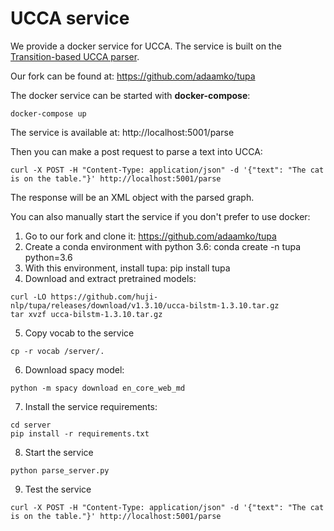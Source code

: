 # UCCA service

We provide a docker service for UCCA. The service is built on the [Transition-based UCCA parser](https://aclanthology.org/P17-1104/). 

Our fork can be found at: https://github.com/adaamko/tupa

The docker service can be started with __docker-compose__:
    
```
docker-compose up
```

The service is available at: http://localhost:5001/parse

Then you can make a post request to parse a text into UCCA:
        
```
curl -X POST -H "Content-Type: application/json" -d '{"text": "The cat is on the table."}' http://localhost:5001/parse
```

The response will be an XML object with the parsed graph.


You can also manually start the service if you don't prefer to use docker:

  1. Go to our fork and clone it: https://github.com/adaamko/tupa
  2. Create a conda environment with python 3.6: conda create -n tupa python=3.6
  3. With this environment, install tupa: pip install tupa
  4. Download and extract pretrained models: 
```
curl -LO https://github.com/huji-nlp/tupa/releases/download/v1.3.10/ucca-bilstm-1.3.10.tar.gz
tar xvzf ucca-bilstm-1.3.10.tar.gz
```
  5. Copy vocab to the service
```
cp -r vocab /server/.
```
  6. Download spacy model:
```
python -m spacy download en_core_web_md
```
  7. Install the service requirements: 
```
cd server
pip install -r requirements.txt
```
  8. Start the service
```
python parse_server.py
```
  9. Test the service
```
curl -X POST -H "Content-Type: application/json" -d '{"text": "The cat is on the table."}' http://localhost:5001/parse
```




